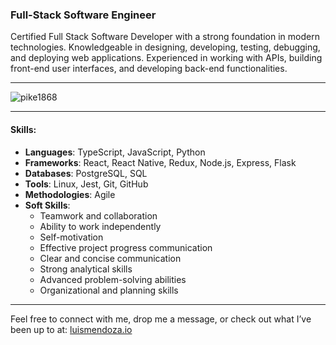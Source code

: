 ### Full-Stack Software Engineer
Certified Full Stack Software Developer with a strong foundation in modern technologies. Knowledgeable in designing, developing, testing, debugging, and deploying web applications. Experienced in working with APIs, building front-end user interfaces, and developing back-end functionalities. 

---
<p align="left"> <img src="https://komarev.com/ghpvc/?username=Pike1868&label=Profile%20views&color=0e75b6&style=flat" alt="pike1868" /> </p>

---
#### Skills:
- **Languages**: TypeScript, JavaScript, Python
- **Frameworks**: React, React Native, Redux, Node.js, Express, Flask
- **Databases**: PostgreSQL, SQL
- **Tools**: Linux, Jest, Git, GitHub
- **Methodologies**: Agile
- **Soft Skills**:
  - Teamwork and collaboration
  - Ability to work independently
  - Self-motivation
  - Effective project progress communication
  - Clear and concise communication
  - Strong analytical skills
  - Advanced problem-solving abilities
  - Organizational and planning skills

---

Feel free to connect with me, drop me a message, or check out what I’ve been up to at: [luismendoza.io](http://luismendoza.io)
